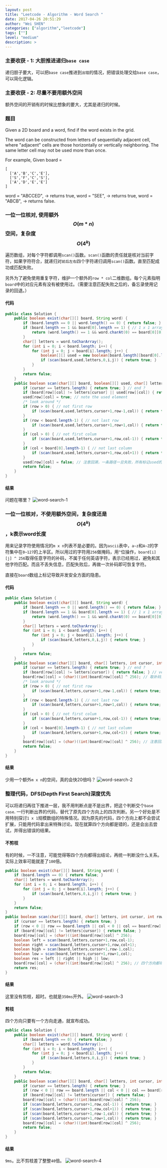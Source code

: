 ```yaml
---
layout: post
title: "Leetcode - Algorithm - Word Search "
date: 2017-04-26 20:51:29
author: "Wei SHEN"
categories: ["algorithm","leetcode"]
tags: [""]
level: "medium"
description: >
---
```


### 主要收获 - 1: 大胆推进递归`base case`
递归胆子要大，可以把`base case`推进到`出错`的情况，把错误处理交给`base case`，可以简化逻辑。

### 主要收获 - 2: 尽量不要用额外空间
额外空间的开销有的时候比想象的要大，尤其是递归的时候。

### 题目
Given a 2D board and a word, find if the word exists in the grid.

The word can be constructed from letters of sequentially adjacent cell, where "adjacent" cells are those horizontally or vertically neighboring. The same letter cell may not be used more than once.

For example,
Given board =
```
[
  ['A','B','C','E'],
  ['S','F','C','S'],
  ['A','D','E','E']
]
```
word = "ABCCED", -> returns true,
word = "SEE", -> returns true,
word = "ABCB", -> returns false.

### 一位一位核对, 使用额外 $$O(m*n)$$ 空间，复杂度$$O(4^k)$$
遍历数组，对每个字符都调用`scan()`函数。`scan()`函数的责任就是核对当前字符，如果字符符合，就递归对`前后左右`四个字符递归调用`scan()`函数。直至匹配成功或匹配失败。

另外为了避免使用重复字符，维护一个额外的`row * col`二维数组。每个元素指明`board`中的对应元素有没有被使用过。（需要注意匹配失败之后的，备忘录使用记录的回退。）

#### 代码
```java
public class Solution {
    public boolean exist(char[][] board, String word) {
        if (board.length == 0 || word.length() == 0) { return false; } // 0 x 0 array
        if (board.length == 1 && board[0].length == 1) { // 1 x 1 array
            return (word.length() == 1 && word.charAt(0) == board[0][0]);
        }
        char[] letters = word.toCharArray();
        for (int i = 0; i < board.length; i++) {
            for (int j = 0; j < board[i].length; j++) {
                boolean[][] used = new boolean[board.length][board[0].length];
                if (scan(board,used,letters,0,i,j)) { return true; }
            }
        }
        return false;
    }
    public boolean scan(char[][] board, boolean[][] used, char[] letters, int cursor, int row, int col) {
        if (cursor == letters.length) { return true; } // end ?
        if (board[row][col] != letters[cursor] || used[row][col]) { return false; } // verify current ?
        used[row][col] = true; // note the used element
        /* look around */
        if (row > 0) { // not first row
            if (scan(board,used,letters,cursor+1,row-1,col)) { return true; } // check higher row
        }
        if (row < board.length-1) { // not last row
            if (scan(board,used,letters,cursor+1,row+1,col)) { return true; } // check lower row
        }
        if (col > 0) { // not first colum
            if (scan(board,used,letters,cursor+1,row,col-1)) { return true; } // check left column
        }
        if (col < board[0].length-1) { // not last column
            if (scan(board,used,letters,cursor+1,row,col+1)) { return true; } // check right column
        }
        used[row][col] = false; // 注意回溯，一条路径一旦失败，所有标记used的全部改回来。
        return false;
    }
}
```

#### 结果
问题在哪里？
![word-search-1](/images/leetcode/word-search-1.png)


### 一位一位核对，不使用额外空间，复杂度还是$$O(4^k)$$，k表示word长度
用来记录字符使用情况的`m x n`列表不是必要的。因为`ascii`表中，`a~z`和`A~Z`的字符集中在`0~127`的上半区。所以用过的字符用`256`做掩码，用`^`位操作，`board[i][j] ^ 256`取得任意字符的补码，不属于任何英语字符，表示已经用过，避免和其他字符匹配。而且不丢失信息，匹配失败后，再做一次补码即可恢复字符。

直接在`board`数组上标记导致并发安全方面的隐患。

#### 代码
```java
public class Solution {
    public boolean exist(char[][] board, String word) {
        if (board.length == 0 || word.length() == 0) { return false; } // 0 x 0 array
        if (board.length == 1 && board[0].length == 1) { // 1 x 1 array
            return (word.length() == 1 && word.charAt(0) == board[0][0]);
        }
        char[] letters = word.toCharArray();
        for (int i = 0; i < board.length; i++) {
            for (int j = 0; j < board[i].length; j++) {
                if (scan(board,letters,0,i,j)) { return true; }
            }
        }
        return false;
    }
    public boolean scan(char[][] board, char[] letters, int cursor, int row, int col) {
        if (cursor == letters.length) { return true; } // end ?
        if (board[row][col] != letters[cursor]) { return false; } // verify current ?
        board[row][col] = (char)((int)board[row][col] ^ 256); // 取补码，标记已用
        /* look around */
        if (row > 0) { // not first row
            if (scan(board,letters,cursor+1,row-1,col)) { return true; } // check higher row
        }
        if (row < board.length-1) { // not last row
            if (scan(board,letters,cursor+1,row+1,col)) { return true; } // check lower row
        }
        if (col > 0) { // not first colum
            if (scan(board,letters,cursor+1,row,col-1)) { return true; } // check left column
        }
        if (col < board[0].length-1) { // not last column
            if (scan(board,letters,cursor+1,row,col+1)) { return true; } // check right column
        }
        board[row][col] = (char)((int)board[row][col] ^ 256); // 注意回溯，一条路径一旦失败，所有标记used的全部改回来。
        return false;
    }
}
```

#### 结果
少用一个额外`m x n`的空间，真的会快20倍吗？
![word-search-2](/images/leetcode/word-search-2.png)


### 整理代码，DFS(Depth First Search)深度优先
可以将递归再往下推进一层，我不用判断点是不是出界，把这个判断交个`base case`. 一行判断出界的代码，替代了原先四个方向上的四次判断。另一个好处是不用特别探讨`1 x 1`规模数组的特殊情况。因为原先的代码，四个方向上都不会尝试扩展，只能用代码拿出来特殊讨论。现在就算四个方向都是错的，还是会出去尝试，并得出错误的结果。

#### 不剪枝
有的时候，一不注意，可能觉得等四个方向都得出结论，再统一判断没什么关系。实际上效率可能就差了`100`倍。
```java
public boolean exist(char[][] board, String word) {
    if (board.length == 0) { return false; }
    char[] letters = word.toCharArray();
    for (int i = 0; i < board.length; i++) {
        for (int j = 0; j < board[i].length; j++) {
            if (scan(board,letters,0,i,j)) { return true; }
        }
    }
    return false;
}
public boolean scan(char[][] board, char[] letters, int cursor, int row, int col) {
    if (cursor == letters.length) { return true; }
    if (row < 0 || row == board.length || col < 0 || col == board[row].length) { return false; } // 出界
    if (board[row][col] != letters[cursor]) { return false; }
    board[row][col] = (char)((int)board[row][col] ^ 256);
    boolean left = scan(board,letters,cursor+1,row,col-1);
    boolean right = scan(board,letters,cursor+1,row,col+1);
    boolean high = scan(board,letters,cursor+1,row-1,col);
    boolean low = scan(board,letters,cursor+1,row+1,col);
    boolean res = left || right || high || low;
    board[row][col] = (char)((int)board[row][col] ^ 256); // 四个方向都得出结果，再得出这一点的结论。
    return res;
}
```

#### 结果
这里没有剪枝，超时。也就是`350ms`开外。
![word-search-3](/images/leetcode/word-search-3.png)

#### 剪枝
四个方向只要有一个方向走通，就宣布成功。

```java
public class Solution {
    public boolean exist(char[][] board, String word) {
        if (board.length == 0) { return false; }
        char[] letters = word.toCharArray();
        for (int i = 0; i < board.length; i++) {
            for (int j = 0; j < board[i].length; j++) {
                if (scan(board,letters,0,i,j)) { return true; }
            }
        }
        return false;
    }
    public boolean scan(char[][] board, char[] letters, int cursor, int row, int col) {
        if (cursor == letters.length) { return true; }
        if (row < 0 || row == board.length || col < 0 || col == board[row].length) { return false; } // 出界
        if (board[row][col] != letters[cursor]) { return false; }
        board[row][col] = (char)((int)board[row][col] ^ 256);
        if (scan(board,letters,cursor+1,row,col-1)) { return true; }
        if (scan(board,letters,cursor+1,row,col+1)) { return true; }
        if (scan(board,letters,cursor+1,row-1,col)) { return true; }
        if (scan(board,letters,cursor+1,row+1,col)) { return true; }
        board[row][col] = (char)((int)board[row][col] ^ 256);
        return false;
    }
}
```

#### 结果
`9ms`。比不剪枝差了整整`40`倍。
![word-search-4](/images/leetcode/word-search-4.png)
